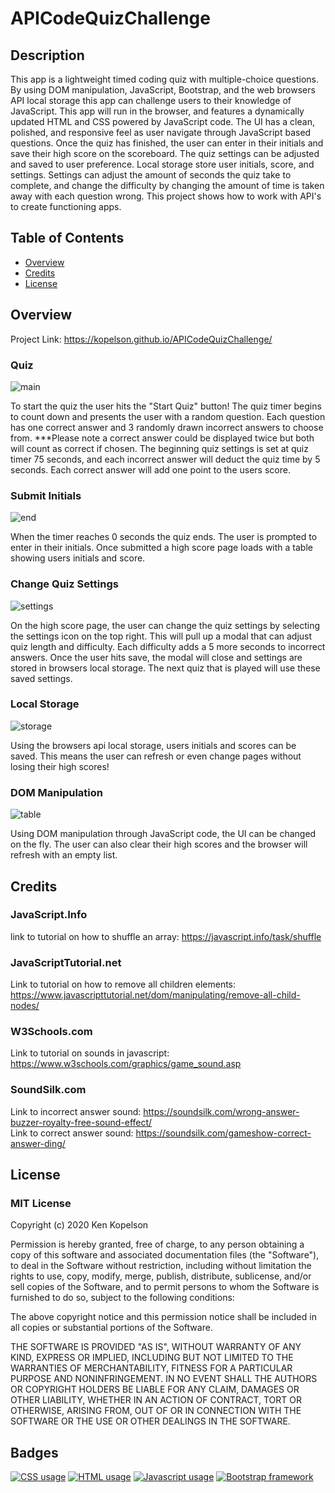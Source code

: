 # APICodeQuizChallenge

## Description

This app is a lightweight timed coding quiz with multiple-choice questions. By using DOM manipulation, JavaScript, Bootstrap, and the web browsers API local storage this app can challenge users to their knowledge of JavaScript. This app will run in the browser, and features a dynamically updated HTML and CSS powered by JavaScript code. The UI has a clean, polished, and responsive feel as user navigate through JavaScript based questions. Once the quiz has finished, the user can enter in their initials and save their high score on the scoreboard. The quiz settings can be adjusted and saved to user preference. Local storage store user initials, score, and settings. Settings can adjust the amount of seconds the quiz take to complete, and change the difficulty by changing the amount of time is taken away with each question wrong. This project shows how to work with API's to create functioning apps.

## Table of Contents

* [Overview](#overview)
* [Credits](#credits)
* [License](#license)

## Overview

Project Link: https://kopelson.github.io/APICodeQuizChallenge/

### Quiz
![main](https://user-images.githubusercontent.com/57735283/94205774-d3bb0080-fe78-11ea-8dad-f0ed1b8773ae.gif)

  <p>To start the quiz the user hits the "Start Quiz" button! The quiz timer begins to count down and presents the user with a random question. Each question has one correct answer and 3 randomly drawn incorrect answers to choose from. ***Please note a correct answer could be displayed twice but both will count as correct if chosen. The beginning quiz settings is set at quiz timer 75 seconds, and each incorrect answer will deduct the quiz time by 5 seconds. Each correct answer will add one point to the users score.</p>    

### Submit Initials 
![end](https://user-images.githubusercontent.com/57735283/94205781-d61d5a80-fe78-11ea-8db9-9130c0ce1fa3.gif)

<p>When the timer reaches 0 seconds the quiz ends. The user is prompted to enter in their initials. Once submitted a high score page loads with a table showing users initials and score.</p>

### Change Quiz Settings
![settings](https://user-images.githubusercontent.com/57735283/94205785-d87fb480-fe78-11ea-8afc-f834fe6d5d2b.gif)

<p>On the high score page, the user can change the quiz settings by selecting the settings icon on the top right. This will pull up a modal that can adjust quiz length and difficulty. Each difficulty adds a 5 more seconds to incorrect answers. Once the user hits save, the modal will close and settings are stored in browsers local storage. The next quiz that is played will use these saved settings.</p>

### Local Storage
![storage](https://user-images.githubusercontent.com/57735283/94205790-da497800-fe78-11ea-93a5-b45280ff4025.gif)

<p> Using the browsers api local storage, users initials and scores can be saved. This means the user can refresh or even change pages without losing their high scores! </p>

### DOM Manipulation
![table](https://user-images.githubusercontent.com/57735283/94205795-dc133b80-fe78-11ea-806e-19d8b9fe1e05.gif)

<p>Using DOM manipulation through JavaScript code, the UI can be changed on the fly. The user can also clear their high scores and the browser will refresh with an empty list.</p>

## Credits

### JavaScript.Info
link to tutorial on how to shuffle an array: https://javascript.info/task/shuffle

### JavaScriptTutorial.net
Link to tutorial on how to remove all children elements: https://www.javascripttutorial.net/dom/manipulating/remove-all-child-nodes/

### W3Schools.com
Link to tutorial on sounds in javascript: https://www.w3schools.com/graphics/game_sound.asp

### SoundSilk.com
Link to incorrect answer sound: https://soundsilk.com/wrong-answer-buzzer-royalty-free-sound-effect/ <br/>
Link to correct answer sound: https://soundsilk.com/gameshow-correct-answer-ding/

## License

### MIT License

Copyright (c) 2020 Ken Kopelson

Permission is hereby granted, free of charge, to any person obtaining a copy
of this software and associated documentation files (the "Software"), to deal
in the Software without restriction, including without limitation the rights
to use, copy, modify, merge, publish, distribute, sublicense, and/or sell
copies of the Software, and to permit persons to whom the Software is
furnished to do so, subject to the following conditions:

The above copyright notice and this permission notice shall be included in all
copies or substantial portions of the Software.

THE SOFTWARE IS PROVIDED "AS IS", WITHOUT WARRANTY OF ANY KIND, EXPRESS OR
IMPLIED, INCLUDING BUT NOT LIMITED TO THE WARRANTIES OF MERCHANTABILITY,
FITNESS FOR A PARTICULAR PURPOSE AND NONINFRINGEMENT. IN NO EVENT SHALL THE
AUTHORS OR COPYRIGHT HOLDERS BE LIABLE FOR ANY CLAIM, DAMAGES OR OTHER
LIABILITY, WHETHER IN AN ACTION OF CONTRACT, TORT OR OTHERWISE, ARISING FROM,
OUT OF OR IN CONNECTION WITH THE SOFTWARE OR THE USE OR OTHER DEALINGS IN THE
SOFTWARE.

## Badges
<a href="https://img.shields.io/badge/CSS-4.2%25-purple"><img alt="CSS usage" src="https://img.shields.io/badge/CSS-4.2%25-purple"></a> <a href="https://img.shields.io/badge/HTML-18.8%25-red"><img alt="HTML usage" src="https://img.shields.io/badge/HTML-18.8%25-red"></a> <a href="https://img.shields.io/badge/JavaScript-77.0%25-yellow"><img alt="Javascript usage" src="https://img.shields.io/badge/JavaScript-77.0%25-yellow"></a> <a href="https://img.shields.io/badge/Frameworks-Bootstrap-blue"><img alt="Bootstrap framework" src="https://img.shields.io/badge/Frameworks-Bootstrap-blue"></a>
